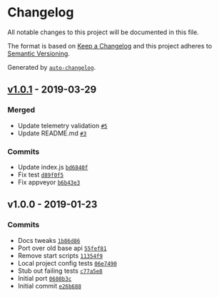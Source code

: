 # Changelog

All notable changes to this project will be documented in this file.

The format is based on [Keep a Changelog](http://keepachangelog.com/en/1.0.0/)
and this project adheres to [Semantic Versioning](http://semver.org/spec/v2.0.0.html).

Generated by [`auto-changelog`](https://github.com/CookPete/auto-changelog).

## [v1.0.1](https://github.com/netlify/cli-utils/compare/v1.0.0...v1.0.1) - 2019-03-29

### Merged

- Update telemetry validation [`#5`](https://github.com/netlify/cli-utils/pull/5)
- Update README.md [`#3`](https://github.com/netlify/cli-utils/pull/3)

### Commits

- Update index.js [`bd6840f`](https://github.com/netlify/cli-utils/commit/bd6840f9e4716219d5b34f3c9498375d7aea7632)
- Fix test [`d89f0f5`](https://github.com/netlify/cli-utils/commit/d89f0f591c046278de47ac15e5d5453a954aa1ac)
- Fix appveyor [`b6b43e3`](https://github.com/netlify/cli-utils/commit/b6b43e37e9397c0828fce388fa9a7186bd6c4f91)

## v1.0.0 - 2019-01-23

### Commits

- Docs tweaks [`1b86d86`](https://github.com/netlify/cli-utils/commit/1b86d86b24c1fcba369ace5b5ca145abca55df52)
- Port over old base api [`55fef81`](https://github.com/netlify/cli-utils/commit/55fef81b9e2fd0ad2f1aca59c17886cd392d9279)
- Remove start scripts  [`11354f9`](https://github.com/netlify/cli-utils/commit/11354f9a3211c9c6c82e7de5dd4235c9dd04065e)
- Local project config tests [`06e7490`](https://github.com/netlify/cli-utils/commit/06e7490b7e1677059849f17da9aa5ed8b748341b)
- Stub out failing tests [`c77a5e8`](https://github.com/netlify/cli-utils/commit/c77a5e8142ef482c862c9fec86061977b05a4624)
- Initial port [`0680b3c`](https://github.com/netlify/cli-utils/commit/0680b3ca532a898450ec633aac413b4f1b5594ae)
- Initial commit [`e26b688`](https://github.com/netlify/cli-utils/commit/e26b6889aa2b37a2367a989e61dc337010627c19)
